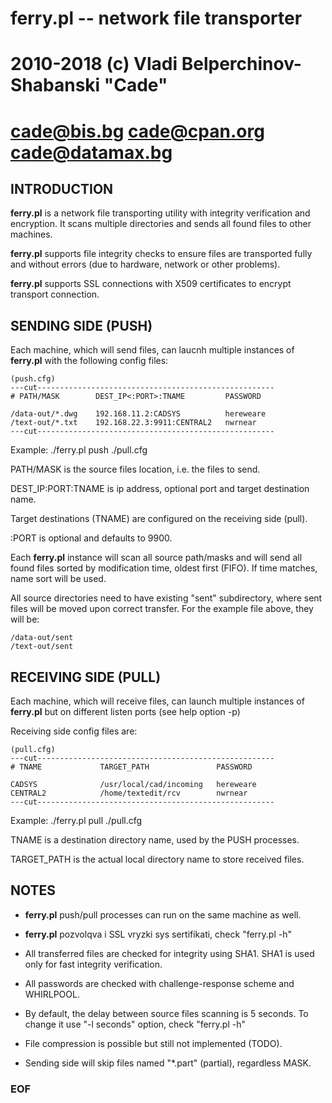 
#  ferry.pl -- network file transporter
#  2010-2018 (c) Vladi Belperchinov-Shabanski "Cade" 
#  <cade@bis.bg> <cade@cpan.org> <cade@datamax.bg>

## INTRODUCTION

**ferry.pl** is a network file transporting utility with integrity verification
and encryption. It scans multiple directories and sends all found files to other 
machines. 

**ferry.pl** supports file integrity checks to ensure files are transported
fully and without errors (due to hardware, network or other problems).

**ferry.pl** supports SSL connections with X509 certificates to encrypt
transport connection.

## SENDING SIDE (PUSH)

Each machine, which will send files, can laucnh multiple
instances of **ferry.pl** with the following config files:

    (push.cfg)
    ---cut-----------------------------------------------------
    # PATH/MASK        DEST_IP<:PORT>:TNAME         PASSWORD

    /data-out/*.dwg    192.168.11.2:CADSYS          hereweare
    /text-out/*.txt    192.168.22.3:9911:CENTRAL2   nwrnear
    ---cut-----------------------------------------------------

Example:  ./ferry.pl push ./pull.cfg

PATH/MASK is the source files location, i.e. the files to send.

DEST_IP:PORT:TNAME is ip address, optional port and target destination name.

Target destinations (TNAME) are configured on the receiving side (pull).

:PORT is optional and defaults to 9900.

Each **ferry.pl** instance will scan all source path/masks and will send
all found files sorted by modification time, oldest first (FIFO).
If time matches, name sort will be used.

All source directories need to have existing "sent" subdirectory, where sent 
files will be moved upon correct transfer. For the example file above, they 
will be:

    /data-out/sent
    /text-out/sent


## RECEIVING SIDE (PULL)

Each machine, which will receive files, can launch multiple
instances of **ferry.pl** but on different listen ports (see help option -p)

Receiving side config files are:

    (pull.cfg)
    ---cut-----------------------------------------------------
    # TNAME             TARGET_PATH               PASSWORD

    CADSYS              /usr/local/cad/incoming   hereweare
    CENTRAL2            /home/textedit/rcv        nwrnear
    ---cut-----------------------------------------------------

Example:  ./ferry.pl pull ./pull.cfg

TNAME is a destination directory name, used by the PUSH processes.

TARGET_PATH is the actual local directory name to store received files.

## NOTES

* **ferry.pl** push/pull processes can run on the same machine as well.

* **ferry.pl** pozvolqva i SSL vryzki sys sertifikati, check "ferry.pl -h"

* All transferred files are checked for integrity using SHA1.
  SHA1 is used only for fast integrity verification.

* All passwords are checked with challenge-response scheme and WHIRLPOOL.

* By default, the delay between source files scanning is 5 seconds.
  To change it use "-l seconds" option, check "ferry.pl -h"

* File compression is possible but still not implemented (TODO).

* Sending side will skip files named "*.part" (partial), regardless MASK.

### EOF
